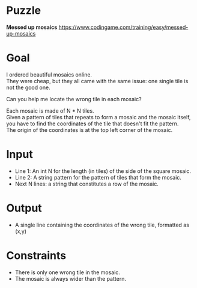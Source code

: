 # Puzzle
**Messed up mosaics** https://www.codingame.com/training/easy/messed-up-mosaics

# Goal
I ordered beautiful mosaics online.  
They were cheap, but they all came with the same issue: one single tile is not the good one.  

Can you help me locate the wrong tile in each mosaic?  

Each mosaic is made of N * N tiles.  
Given a pattern of tiles that repeats to form a mosaic and the mosaic itself, you have to find the coordinates of the tile that doesn't fit the pattern.  
The origin of the coordinates is at the top left corner of the mosaic.  

# Input
* Line 1: An int N for the length (in tiles) of the side of the square mosaic.
* Line 2: A string pattern for the pattern of tiles that form the mosaic.
* Next N lines: a string that constitutes a row of the mosaic.

# Output
* A single line containing the coordinates of the wrong tile, formatted as (x,y)

# Constraints
* There is only one wrong tile in the mosaic.
* The mosaic is always wider than the pattern.
